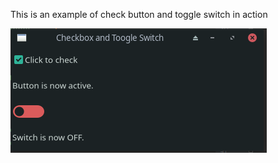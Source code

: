 This is an example of check button and toggle switch in action

![Screenshot](checkbuttonandtoggleswitch.png)